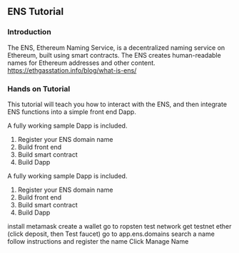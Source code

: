 ## ENS Tutorial

### Introduction

The ENS, Ethereum Naming Service, is a decentralized naming service on Ethereum, built using smart contracts. The ENS creates human-readable names for Ethereum addresses and other content.
https://ethgasstation.info/blog/what-is-ens/


### Hands on Tutorial

This tutorial will teach you how to interact with the ENS, and then integrate ENS functions into a simple front end Dapp.

A fully working sample Dapp is included.

1) Register your ENS domain name
2) Build front end
3) Build smart contract
4) Build Dapp




A fully working sample Dapp is included.

1) Register your ENS domain name
2) Build front end
3) Build smart contract
4) Build Dapp


install metamask
create a wallet
go to ropsten test network
get testnet ether (click deposit, then Test faucet)
go to app.ens.domains
search a name
follow instructions and register the name
Click Manage Name
